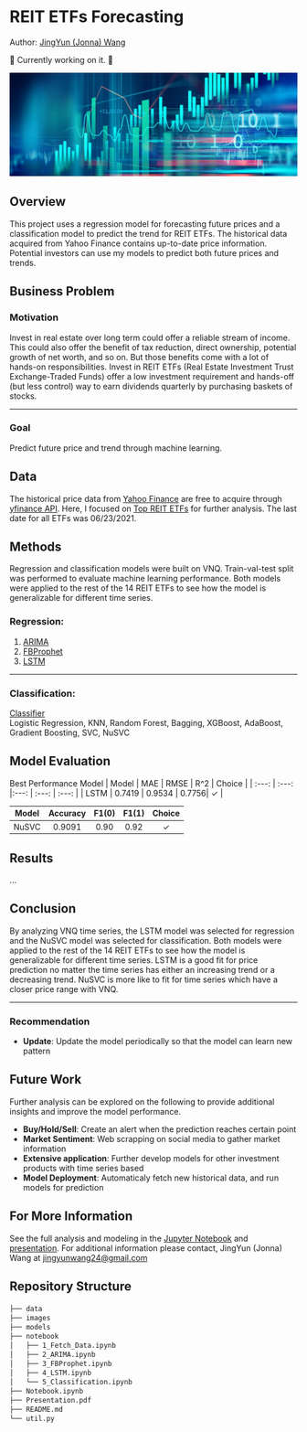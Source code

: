 # REIT ETFs Forecasting
Author: [JingYun (Jonna) Wang](/jingyunwang24@gmail.com)

🌻 Currently working on it. 🌻

<img src="images/stock.jpeg">


## Overview
This project uses a regression model for forecasting future prices and a classification model to predict the trend for REIT ETFs. The historical data acquired from Yahoo Finance contains up-to-date price information. Potential investors can use my models to predict both future prices and trends.


## Business Problem
### Motivation
Invest in real estate over long term could offer a reliable stream of income. This could also offer the benefit of tax reduction, direct ownership, potential growth of net worth, and so on. But those benefits come with a lot of hands-on responsibilities. Invest in REIT ETFs (Real Estate Investment Trust Exchange-Traded Funds) offer a low investment requirement and hands-off (but less control) way to earn dividends quarterly by purchasing baskets of stocks.
***
### Goal
Predict future price and trend through machine learning.


## Data
The historical price data from [Yahoo Finance](https://finance.yahoo.com/) are free to acquire through [yfinance API](https://pypi.org/project/yfinance/). Here, I focused on [Top REIT ETFs](https://etfdb.com/etfdb-category/real-estate/) for further analysis. The last date for all ETFs was 06/23/2021.


## Methods
Regression and classification models were built on VNQ. Train-val-test split was performed to evaluate machine learning performance. Both models were applied to the rest of the 14 REIT ETFs to see how the model is generalizable for different time series.

### Regression: 
1. [ARIMA](./notebook/2_ARIMA.ipynb)
2. [FBProphet](./notebook/3_FBProphet.ipynb)
3. [LSTM](./notebook/4_LSTM.ipynb)

***

### Classification:
[Classifier](./notebook/5_Classification.ipynb)</br>
Logistic Regression, KNN, Random Forest, Bagging, XGBoost, AdaBoost, Gradient Boosting, SVC, NuSVC 


## Model Evaluation
Best Performance Model
|  Model | MAE | RMSE | R^2 | Choice |
| :---: | :---: |:---: | :---: | :---: | 
| LSTM | 0.7419 | 0.9534 | 0.7756| ✓ |


|  Model | Accuracy | F1(0) | F1(1) | Choice |
| :---: | :---: |:---: | :---: |:---: |
| NuSVC | 0.9091 | 0.90 | 0.92 | ✓ |


## Results
...







## Conclusion
By analyzing VNQ time series, the LSTM model was selected for regression and the NuSVC model was selected for classification. Both models were applied to the rest of the 14 REIT ETFs to see how the model is generalizable for different time series. LSTM is a good fit for price prediction no matter the time series has either an increasing trend or a decreasing trend. NuSVC is more like to fit for time series which have a closer price range with VNQ.

***
### Recommendation
- <b>Update</b>: Update the model periodically so that the model can learn new pattern


## Future Work
Further analysis can be explored on the following to provide additional insights and improve the model performance.
- <b>Buy/Hold/Sell</b>: Create an alert when the prediction reaches certain point
- <b>Market Sentiment</b>: Web scrapping on social media to gather market information 
- <b>Extensive application</b>: Further develop models for other investment products with time series based
- <b>Model Deployment</b>: Automaticaly fetch new historical data, and run models for prediction


## For More Information
See the full analysis and modeling in the [Jupyter Notebook](./Notebook.ipynb) and [presentation](./Presentation.pdf).
For additional information please contact, JingYun (Jonna) Wang at jingyunwang24@gmail.com

## Repository Structure
```
├── data
├── images
├── models
├── notebook
│   ├── 1_Fetch_Data.ipynb
│   ├── 2_ARIMA.ipynb
│   ├── 3_FBProphet.ipynb
│   ├── 4_LSTM.ipynb
│   └── 5_Classification.ipynb
├── Notebook.ipynb
├── Presentation.pdf
├── README.md
└── util.py
```
